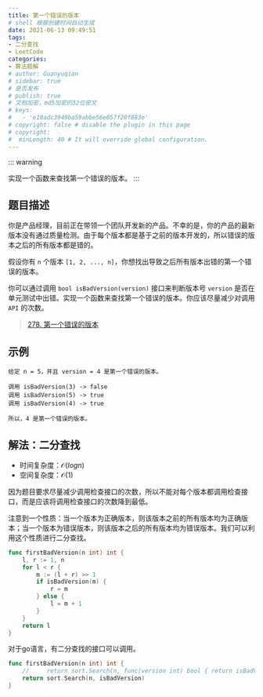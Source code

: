 ```yaml
---
title: 第一个错误的版本
# shell 根据创建时间自动生成
date: 2021-06-13 09:49:51
tags:
- 二分查找
- LeetCode
categories:
- 算法题解
# author: Guanyuqian
# sidebar: true
# 是否发布
# publish: true
# 文档加密，md5加密的32位密文
# keys:
# 	- 'e10adc3949ba59abbe56e057f20f883e'
# copyright: false # disable the plugin in this page 
# copyright:
#  minLength: 40 # It will override global configuration. 
---
```


::: warning

实现一个函数来查找第一个错误的版本。
:::

<!-- more -->

## 题目描述

你是产品经理，目前正在带领一个团队开发新的产品。不幸的是，你的产品的最新版本没有通过质量检测。由于每个版本都是基于之前的版本开发的，所以错误的版本之后的所有版本都是错的。

假设你有 `n` 个版本 `[1, 2, ..., n]`，你想找出导致之后所有版本出错的第一个错误的版本。

你可以通过调用 `bool isBadVersion(version)` 接口来判断版本号 `version` 是否在单元测试中出错。实现一个函数来查找第一个错误的版本。你应该尽量减少对调用 `API` 的次数。


> [278. 第一个错误的版本](https://leetcode-cn.com/problems/first-bad-version/)



## 示例

```
给定 n = 5，并且 version = 4 是第一个错误的版本。

调用 isBadVersion(3) -> false
调用 isBadVersion(5) -> true
调用 isBadVersion(4) -> true

所以，4 是第一个错误的版本。 
```


## 解法：二分查找

- 时间复杂度：$\mathcal{O}(log n)$
- 空间复杂度：$\mathcal{O}(1)$

因为题目要求尽量减少调用检查接口的次数，所以不能对每个版本都调用检查接口，而是应该将调用检查接口的次数降到最低。

注意到一个性质：当一个版本为正确版本，则该版本之前的所有版本均为正确版本；当一个版本为错误版本，则该版本之后的所有版本均为错误版本。我们可以利用这个性质进行二分查找。



```go
func firstBadVersion(n int) int {
    l, r := 1, n
    for l < r {
        m := (l + r) >> 1
        if isBadVersion(m) {
            r = m
        } else {
            l = m + 1
        }
    }
    return l
}
```

对于go语言，有二分查找的接口可以调用。

```go
func firstBadVersion(n int) int {
    //     return sort.Search(n, func(version int) bool { return isBadVersion(version) })
    return sort.Search(n, isBadVersion)
}
```

